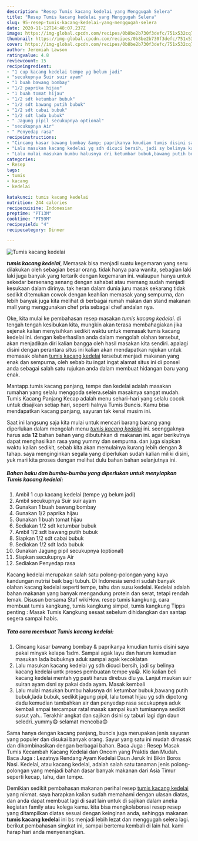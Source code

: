 ```yaml
---
description: "Resep Tumis kacang kedelai yang Menggugah Selera"
title: "Resep Tumis kacang kedelai yang Menggugah Selera"
slug: 95-resep-tumis-kacang-kedelai-yang-menggugah-selera
date: 2020-11-12T14:48:07.237Z
image: https://img-global.cpcdn.com/recipes/0b8be2b730f3defc/751x532cq70/tumis-kacang-kedelai-foto-resep-utama.jpg
thumbnail: https://img-global.cpcdn.com/recipes/0b8be2b730f3defc/751x532cq70/tumis-kacang-kedelai-foto-resep-utama.jpg
cover: https://img-global.cpcdn.com/recipes/0b8be2b730f3defc/751x532cq70/tumis-kacang-kedelai-foto-resep-utama.jpg
author: Jeremiah Lawson
ratingvalue: 4.8
reviewcount: 15
recipeingredient:
- "1 cup kacang kedelai tempe yg belum jadi"
- "secukupnya Suir suir ayam"
- "1 buah bawang bombay"
- "1/2 paprika hijau"
- "1 buah tomat hijau"
- "1/2 sdt ketumbar bubuk"
- "1/2 sdt bawang putih bubuk"
- "1/2 sdt cabai bubuk"
- "1/2 sdt lada bubuk"
- " Jagung pipil secukupnya optional"
- "secukupnya Air"
- " Penyedap rasa"
recipeinstructions:
- "Cincang kasar bawang bombay &amp; paprikanya kmudian tumis disini saya pakai minyak kelapa 1sdm. Sampai agak layu dan harum kemudian masukan lada bubuknya aduk sampai agak kecoklatan"
- "Lalu masukan kacang kedelai yg sdh dicuci bersih, jadi sy belinya kacang kedelai untk proses pembuatan tempe ya😀. Klo kalian beli kacang kedelai mentah yg pasti harus direbus dlu ya. Lanjut msukan suir suiran ayam dsni sy pakai dada ayam. Masak kembali"
- "Lalu mulai masukan bumbu halusnya dri ketumbar bubuk,bawang putih bubuk,lada bubuk, sedikit jagung pipil, lalu tomat hijau yg sdh dipotong dadu kemudian tambahkan air dan penyedap rasa secukupnya aduk kembali smpai tercampur rata! masak sampai kuah tumisannya sedikit susut yah.. Terakhir angkat dan sajikan dsini sy taburi lagi dgn daun seledri..yummy😋 selamat mencoba😊"
categories:
- Resep
tags:
- tumis
- kacang
- kedelai

katakunci: tumis kacang kedelai 
nutrition: 244 calories
recipecuisine: Indonesian
preptime: "PT13M"
cooktime: "PT59M"
recipeyield: "4"
recipecategory: Dinner

---
```



![Tumis kacang kedelai](https://img-global.cpcdn.com/recipes/0b8be2b730f3defc/751x532cq70/tumis-kacang-kedelai-foto-resep-utama.jpg)

<b><i>tumis kacang kedelai</i></b>, Memasak bisa menjadi suatu kegemaran yang seru dilakukan oleh sebagian besar orang. tidak hanya para wanita, sebagian laki laki juga banyak yang tertarik dengan kegemaran ini. walaupun hanya untuk sekedar bersenang senang dengan sahabat atau memang sudah menjadi kesukaan dalam dirinya. tak heran dalam dunia juru masak sekarang tidak sedikit ditemukan cowok dengan keahlian memasak yang sempurna, dan lebih banyak juga kita melihat di berbagai rumah makan dan stand makanan mall yang menggunakan chef pria sebagai chef andalan nya.

Oke, kita mulai ke pembahasan resep masakan <i>tumis kacang kedelai</i>. di tengah tengah kesibukan kita, mungkin akan terasa membahagiakan jika sejenak kalian menyisihkan sedikit waktu untuk memasak tumis kacang kedelai ini. dengan keberhasilan anda dalam mengolah olahan tersebut, akan menjadikan diri kalian bangga oleh hasil masakan kita sendiri. apalagi disini dengan perantara situs ini kalian akan mendapatkan rujukan untuk memasak olahan <u>tumis kacang kedelai</u> tersebut menjadi makanan yang enak dan sempurna, oleh sebab itu ingat ingat alamat situs ini di ponsel anda sebagai salah satu rujukan anda dalam membuat hidangan baru yang enak.

Mantapp.tumis kacang panjang, tempe dan kedelai adalah masakan rumahan yang selalu menggoda selera.selain masaknya sangat mudah. Tumis Kacang Panjang Kecap adalah menu sehari-hari yang selalu cocok untuk disajikan setiap hari, seperti halnya Tumis Buncis. Kamu bisa mendapatkan kacang panjang, sayuran tak kenal musim ini.


Saat ini langsung saja kita mulai untuk mencari barang barang yang diperlukan dalam mengolah menu <u><i>tumis kacang kedelai</i></u> ini. seenggaknya harus ada <b>12</b> bahan bahan yang dibutuhkan di makanan ini. agar berikutnya dapat menghasilkan rasa yang yummy dan sempurna. dan juga siapkan waktu kalian sedikit, sebab kita akan memulainya kurang lebih dengan <b>3</b> tahap. saya menginginkan segala yang diperlukan sudah kalian miliki disini, yuk mari kita proses dengan melihat dulu bahan bahan selanjutnya ini.

<!--inarticleads1-->

##### Bahan baku dan bumbu-bumbu yang diperlukan untuk menyiapkan Tumis kacang kedelai:

1. Ambil 1 cup kacang kedelai (tempe yg belum jadi)
1. Ambil secukupnya Suir suir ayam
1. Gunakan 1 buah bawang bombay
1. Gunakan 1/2 paprika hijau
1. Gunakan 1 buah tomat hijau
1. Sediakan 1/2 sdt ketumbar bubuk
1. Ambil 1/2 sdt bawang putih bubuk
1. Siapkan 1/2 sdt cabai bubuk
1. Sediakan 1/2 sdt lada bubuk
1. Gunakan  Jagung pipil secukupnya (optional)
1. Siapkan secukupnya Air
1. Sediakan  Penyedap rasa


Kacang kedelai merupakan salah satu polong-polongan yang kaya kandungan nutrisi baik bagi tubuh. Di Indonesia sendiri sudah banyak olahan kacang kedelai seperti tempe, tahu dan susu kedelai. Kedelai adalah bahan makanan yang banyak mengandung protein dan serat, tetapi rendah lemak. Disusun bersama Staf wikiHow. resep tumis kangkung, cara membuat tumis kangkung, tumis kangkung simpel, tumis kangkung Tipps penting : Masak Tumis Kangkung sesaat sebelum dihidangkan dan santap segera sampai habis. 

<!--inarticleads2-->

##### Tata cara membuat Tumis kacang kedelai:

1. Cincang kasar bawang bombay &amp; paprikanya kmudian tumis disini saya pakai minyak kelapa 1sdm. Sampai agak layu dan harum kemudian masukan lada bubuknya aduk sampai agak kecoklatan
1. Lalu masukan kacang kedelai yg sdh dicuci bersih, jadi sy belinya kacang kedelai untk proses pembuatan tempe ya😀. Klo kalian beli kacang kedelai mentah yg pasti harus direbus dlu ya. Lanjut msukan suir suiran ayam dsni sy pakai dada ayam. Masak kembali
1. Lalu mulai masukan bumbu halusnya dri ketumbar bubuk,bawang putih bubuk,lada bubuk, sedikit jagung pipil, lalu tomat hijau yg sdh dipotong dadu kemudian tambahkan air dan penyedap rasa secukupnya aduk kembali smpai tercampur rata! masak sampai kuah tumisannya sedikit susut yah.. Terakhir angkat dan sajikan dsini sy taburi lagi dgn daun seledri..yummy😋 selamat mencoba😊


Sama hanya dengan kacang panjang, buncis juga merupakan jenis sayuran yang populer dan disukai banyak orang. Sayur yang satu ini mudah dimasak dan dikombinasikan dengan berbagai bahan. Baca Juga : Resep Masak Tumis Kecambah Kacang Kedelai dan Oncom yang Praktis dan Mudah. Baca Juga : Lezatnya Rendang Ayam Kedelai Daun Jeruk Ini Bikin Boros Nasi. Kedelai, atau kacang kedelai, adalah salah satu tanaman jenis polong-polongan yang menjadi bahan dasar banyak makanan dari Asia Timur seperti kecap, tahu, dan tempe. 

Demikian sedikit pembahasan makanan perihal resep <u>tumis kacang kedelai</u> yang nikmat. saya harapkan kalian sudah memahami dengan ulasan diatas, dan anda dapat membuat lagi di saat lain untuk di sajikan dalam aneka kegiatan family atau kolega kamu. kita bisa mengkolaborasi resep resep yang ditampilkan diatas sesuai dengan keinginan anda, sehingga makanan <b>tumis kacang kedelai</b> ini bs menjadi lebih lezat dan menggugah selera lagi. berikut pembahasan singkat ini, sampai bertemu kembali di lain hal. kami harap hari anda menyenangkan.
